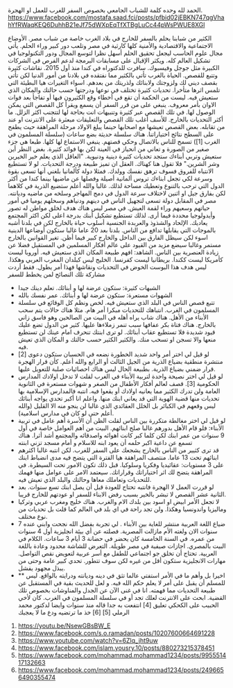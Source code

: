 الحمد لله وحده
كلمة للشباب الجامعي بخصوص السفر للغرب للعمل او الهجرة.
https://www.facebook.com/mostafa.saad.fci/posts/pfbid02jEBKN747qgVhahYfRWaqKEQ6DuhhB21eJf75dWXpEqTfXTBgLuCc44pWsPWUE8XGl

الكثير من شبابنا يحلم بالسفر للخارج في بلاد الغرب خاصة من شباب مصر. الأوضاع الاجتماعية والاقتصادية والأمنية كلها كارثية في مصر وتلعب دور كبير وراء الحلم. يأتي مجال علوم الحاسب ليجعل تحقيق الحلم أسهل نظرا لتوسع المجال ودور التكنولوجيا في تشكيل العالم كله. ويكثر الإقبال على مسابقات البرمجة لدعم الفرص في الشركات الكبيرة مثل جوجل وفيسبوك. 
سافرت للدكتوراه في كندا منذ أول 2015. نقاشات كثيرة وتتبع للقصص. الحياة بالغرب تأتي بالكثير مما نفتقده في بلادنا من أمور الدنيا لكن تأتي بقصف ديني لك ولزوجتك ولابنائك ولذريتك من بعدهم. اسواء التغيرات هيا البطيئة التي تلمس اثرها متأخرا. تحديات كثيرة تختلف في نوعها ودرجتها حسب حالتك والمكان الذي ستعيش فيه. 
ليست من الحكمة أن تقع في أخطاء وقع الكثيرون فيها أو تفاجأ بعد فوات الاوان بأمر معروف. ينبغي على من قرر السفر أن يسمع ويقرأ كل القصص التي يمكن الوصول لها. في تلك القصص عبر كثيرة وتنبيهات انت بحاجة لها لتتجنب اكثر الزلل. ما أكثر التحديات بالخارج. للأسف أغلب تلك القصص والتعليقات مبعثرة على الانترنت او عند من تقابله. بعض القصص تعيشها مع اصحابها حينما يبلغ الاولاد مرحلة المراهقة حيث يطفح على السطح نتائج اختياراتنا. هناك سلسلة حديثة بضع ساعات (سلسلة المسلمون في الغرب [1]) تسمح للناس بالاتصال وحكي قصتهم. ينبغي الاستماع لها كلها. طبعا هي جزء صغير من الصورة و تعاني من انحياز في العينة لكن بها فوائد كثيرة. 
بغض النظر أين ستعيش وتربي أبناءك ستجد تحديات كثيرة دينية ودنيوية. "العاقل الذي يعلم خير الخيرين وشر الشرين." فلا تقول هنا كهناك. العقل ان تميز طبيعة ودرجة التحديات. لو لا تستطيع الانتباه للفروق فسوف ترهق نفسك وولدك. فمثلا دولة كألمانيا بلغني أنها تسعى بقوة وسرعة لكي تجعل ابناءك تروس ألمانية أصيلة وفصلها عن ماضيها بينما كندا من أكثر الدول التي ترحب بالتنوع وتعطيك مساحة لذلك. غالبا والله أعلم ستضيع الذرية في كلاهما لكن بفارق جيل او اثنين لاختلاف سرعة الدول في دمج المهاجر وسلخه من ماضيه وديانته. مصر في المقابل دولة تسعى لتجهيل الناس في دينهم ودنياهم وسحلهم يوميا في أمور حياتهم وسعيهم وراء لقمة العيش. في مصر ليس هناك هدف لخلق مواطن له تصور وأيدولوجيا محددة فيما أرى. لذلك تستطيع تشكيل أبنك بدرجة اعلى لكن اكثر المجتمع يعاديك. الإلحاد والشذوذ والعربدة الجنسية أسلوب حياة بالخارج لكن في بلدنا أشبه بالموجات التي يقابلها تدافع من الناس. بلدنا بعد 20 عاما غالبا ستكون أوضاعها الدينية اسوء لكن سيظل الفارق بين الداخل والخارج كبير فيما أظن. تغير القوانين بالخارج مستمر وغالبا سيضع مزيد من القيود على عالم أفكار المسلمين في المستقبل فضلا عن زيادة العنصرية بين الناس.   الشاهد: افهم طبيعة المكان الذي ستعيش فيه. أوروبا ليست كأمريكا ليست ككندا. بريطانيا ليست كفرنسا. الخليج ليس كبلدان المغرب العربي وهكذا.
ليس هدف هذا البوست الخوض في التحديات ونقاشها فهذا أمر يطول. فقط أردت مشاركة تلك النصائح لمن يخطط للسفر
- الشبهات كثيرة: ستكون عرضة لها و أبنائك. تعلم دينك جيدا
- الشهوات مستعرة: ستكون عرضة لها و أبنائك. عمر نفسك بالله
- تتبع قصص الناس في البلد الذي ستعيش فيه. لخص ونظم كل الوقائع في سلسلة المسلمون في الغرب. انتباهك للتحديات مبكرا أمر هام. مثلا هناك حالات يتم سحب الأبناء من الأهل. هناك شاب يراه أهله في البيت من الصالحين وهو فاسق زاني بالخارج. هناك فتاة بكر عفافها سبب تنمر زملاءها عليها. كثير من الدول تضع عليك قيود شديدة فلا تستطيع عقاب أبنائك. لو ترى ابنتك تنحرف امام عينك لن تستطيع منعها والا تسجن او تسحب منك. والكثير الكثير حسب حالتك و المكان الذي تعيش فيه.
- لو قيل لي اختر أمر واحد شديد الخطورة نضعه في الحسبان ستكون دعوى [2] منتشرة منطقية بضياع الذرية من الجيل الثالث أو الرابع والله أعلم. كأن قرار الهجرة قرار ضمني بضياع الذرية. بطبيعة الحال ليس هناك احصائيات صلبة للتعويل عليها.
- لو قيل لي اختر نصيحة واحدة لتربية الأبناء في الغرب لقلت لا تدخل اولادك المدارس الحكومية [3]. قصف لعالم أفكار الأطفال من الصغر و شهوات مستعرة في الثانوية العامة ولن تدرك الكثير مما يعانيه اولادك أو يقعوا فيه. انتبه فالمدارس الإسلامية بها تحديات منها قضية الهوية التي قد يعاني ابنك منها. واعلم انا أكبر تحدي يواجه أبنائك ليس وقعهم في الكبائر بل الخلل العقائدي الذي غالبا لن ينجو منه الا القليل (والله أعلم حتى لو كان في مدارس اسلامية).
- لو قيل لي اختر مغالطة متكررة بين الناس لقلت الظن أن الأسرة أهم عامل في تربية الأبناء: فلو قام الأهل بدورهم غالبا صلح ابنائهم. البيت من أهم العوامل خاصة في أول 9 سنوات من عمر ابنك لكن كلما كبر كانت اهوائه واصدقائه والمجتمع أشد أثرا. هناك تسمع عن داعية اكبر حلمه أن يعود ابنه للاسلام و أمام مسجد تزني ابنته 
- قد ترى كثيير من الناس بالخارج يشجعك على السفر للغرب. لكن انتبه غالبا اكثرهم ابنائهم تحت 13 عاما. منتصف المراهقة هيا الفترة التي يتضح فيه مدى انضباط ابنك على 3 مستويات: عقائيديا وفكريا وسلوكيا. قبل ذلك تكون الامور تحت السيطرة. في المراهقة يتضح لك اثر اختياراتك وقراراتك. سيعتمد الامر على عوامل منها فهمك للتحديات وتعاملك معاها وحالتك والبلد الذي تعيش فيه.
- لو قررت العمل لا الهجرة فانتبه تحتاج للعودة قبل أن يصل ابنك تسع سنوات.  بعد الثانية عشر القصص لا تبشر بالخير بسبب رفض الابناء للسفر او عودتهم للخارج قريبا.
- لا تجعل الأمر ابيض او اسود بين بلدك الام والغرب. هناك خليج ومغرب عربي وتركيا وماليزيا واندونسيا وهكذا. ولن تجد راحة في اي بلد في العالم كما قلت بل تحديات من نوع مختلف.
- ضياع اللغة العربية منتشر للغاية بين الأبناء . لي تجربة بفضل الله نجحت وابني عنده 7 سنوات الان ولغته الأم مازالت المصرية. فصلته عن أي بيئة انجليزية أول 4 سنوات من عمره. في السنة الخامسة كان يحضر في حضانة 3 أيام 3 ساعات. الكلام في البيت بالمصري. اجازات صيفية في مصر طويلة.  التعرض للشاشة محدود وعادة باللغة العربية. تحتاج أن تخلق جو اجتماعي للطفل مع أسر عربية لتعويض نقص التواصل. مهارات الانجليزية ستكون أقل من غيره لكن سوف تتطور. تحدي كبير عامة وحتى من يبذل مجهود يفشل.
- ** اخيرا بل وأهم ما في الأمر استفتي عالما تثق في دينه وديانته ودرايته بالواقع. ليس للمسلم أن يقبل على أمر لا يعلم حكم الله فيه.
و لعل للحديث بقية في المستقبل عن طبيعة التحديات مما فهمته. انا في غنى الآن عن الجدل والمناوشات بخصوص تلك القضية. ابحث على الانترنت لعلك تجد أو في سلسلة المسلمون في الغرب. كان لأخي الحبيب على الكحكي تعليق [4] انتفعت به جدا قاله منذ سنوات وايضا لدكتور محمد الرملي [5] [6]
خذ ما ترتضيه ودع ما لا يعجبك
1. https://youtu.be/NsewGBsBW_E
2. https://www.facebook.com/s.o.ramadan/posts/10207600664691228
3. https://www.youtube.com/watch?v=6Zlq_jht9uw
4. https://www.facebook.com/islam.yousry.10/posts/880273215378451
5. https://www.facebook.com/mohammad.mohammad1234/posts/995551417132663
6. https://www.facebook.com/mohammad.mohammad1234/posts/2496656490355474
